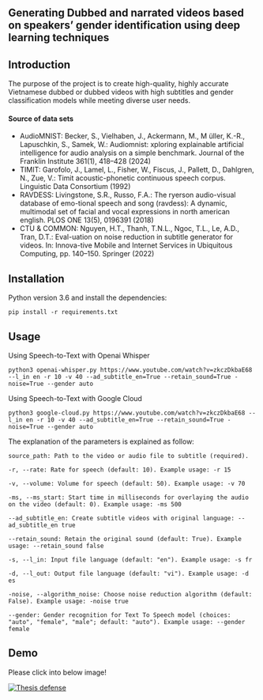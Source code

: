 ## Generating Dubbed and narrated videos based on speakers’ gender identification using deep learning techniques

## Introduction
The purpose of the project is to create high-quality, highly accurate Vietnamese dubbed or dubbed videos with high subtitles and gender classification models while meeting diverse user needs.

#### Source of data sets
- AudioMNIST: Becker, S., Vielhaben, J., Ackermann, M., M ̈uller, K.-R., Lapuschkin, S., Samek, W.: Audiomnist:  xploring explainable artificial intelligence for audio analysis on a simple benchmark. Journal of the Franklin Institute
361(1), 418–428 (2024)
- TIMIT: Garofolo, J., Lamel, L., Fisher, W., Fiscus, J., Pallett, D., Dahlgren, N., Zue, V.: Timit acoustic-phonetic continuous speech corpus. Linguistic
Data Consortium (1992)
- RAVDESS: Livingstone, S.R., Russo, F.A.: The ryerson audio-visual database of emo-tional speech and song (ravdess): A dynamic, multimodal set of facial and vocal expressions in north american english. PLOS ONE 13(5), 0196391 (2018)
- CTU & COMMON: Nguyen, H.T., Thanh, T.N.L., Ngoc, T.L., Le, A.D., Tran, D.T.: Eval-uation on noise reduction in subtitle generator for videos. In: Innova-tive Mobile and Internet Services in Ubiquitous Computing, pp. 140–150. Springer (2022)

## Installation
Python version 3.6 and install the dependencies:

    pip install -r requirements.txt

## Usage
Using Speech-to-Text with Openai Whisper

    python3 openai-whisper.py https://www.youtube.com/watch?v=zkczDkbaE68 --l_in en -r 10 -v 40 --ad_subtitle_en=True --retain_sound=True -noise=True --gender auto 

Using Speech-to-Text with Google Cloud

    python3 google-cloud.py https://www.youtube.com/watch?v=zkczDkbaE68 --l_in en -r 10 -v 40 --ad_subtitle_en=True --retain_sound=True -noise=True --gender auto

The explanation of the parameters is explained as follow:

    

    source_path: Path to the video or audio file to subtitle (required).
    
    -r, --rate: Rate for speech (default: 10). Example usage: -r 15

    -v, --volume: Volume for speech (default: 50). Example usage: -v 70

    -ms, --ms_start: Start time in milliseconds for overlaying the audio on the video (default: 0). Example usage: -ms 500

    --ad_subtitle_en: Create subtitle videos with original language: --ad_subtitle_en true

    --retain_sound: Retain the original sound (default: True). Example usage: --retain_sound false
    
    -s, --l_in: Input file language (default: "en"). Example usage: -s fr

    -d, --l_out: Output file language (default: "vi"). Example usage: -d es

    -noise, --algorithm_noise: Choose noise reduction algorithm (default: False). Example usage: -noise true

    --gender: Gender recognition for Text To Speech model (choices: "auto", "female", "male"; default: "auto"). Example usage: --gender female

## Demo

Please click into below image!

[![Thesis defense](https://img.youtube.com/vi/MAtX8bfNNy4/0.jpg)](https://www.youtube.com/watch?v=MAtX8bfNNy4)
